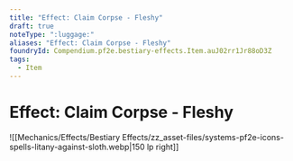 ```yaml
---
title: "Effect: Claim Corpse - Fleshy"
draft: true
noteType: ":luggage:"
aliases: "Effect: Claim Corpse - Fleshy"
foundryId: Compendium.pf2e.bestiary-effects.Item.auJ02rr1Jr88oD3Z
tags:
  - Item
---
```


# Effect: Claim Corpse - Fleshy
![[Mechanics/Effects/Bestiary Effects/zz_asset-files/systems-pf2e-icons-spells-litany-against-sloth.webp|150 lp right]]
